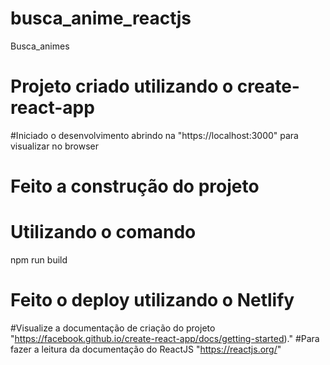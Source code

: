 # busca_anime_reactjs
Busca_animes

# Projeto criado utilizando o create-react-app

#Iniciado o desenvolvimento abrindo na "https://localhost:3000" para visualizar no browser
# Feito a construção do projeto 
# Utilizando o comando 
 npm run build 
 
 # Feito o deploy utilizando o Netlify
 
 #Visualize a documentação de criação do projeto "https://facebook.github.io/create-react-app/docs/getting-started)."
 #Para fazer a leitura da documentação do ReactJS "https://reactjs.org/"
